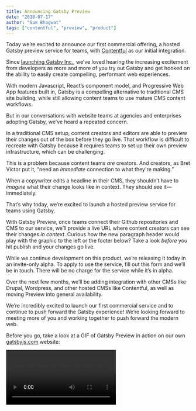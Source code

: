 ```yaml
---
title: Announcing Gatsby Preview
date: "2018-07-17"
author: "Sam Bhagwat"
tags: ["contentful", "preview", "product"]
---
```


Today we’re excited to announce our first commercial offering, a hosted Gatsby preview service for teams, with [Contentful](https://www.contentful.com/) as our initial integration. 

Since [launching Gatsby Inc.](https://www.gatsbyjs.org/blog/2018-05-24-launching-new-gatsby-company/), we’ve loved hearing the increasing excitement from developers as more and more of you try out Gatsby and get hooked on the ability to easily create compelling, performant web experiences. 

With modern Javascript, React’s component model, and Progressive Web App features built in, Gatsby is a compelling alternative to traditional CMS site building, while still allowing content teams to use  mature CMS content workflows.

But in our conversations with website teams at agencies and enterprises adopting Gatsby, we’ve heard a repeated concern. 

In a traditional CMS setup, content creators and editors are able to preview their changes out of the box before they go live. That workflow is difficult to recreate with Gatsby because it requires teams to set up their own preview infrastructure, which can be challenging. 

This is a problem because content teams _are_ creators. And creators, as Bret Victor put it, “need an _immediate_ connection to what they're making.” 

When a copywriter edits a headline in their CMS, they shouldn’t have to _imagine_ what their change looks like in context. They should see it—immediately. 

That’s why today, we’re excited to launch a hosted preview service for teams using Gatsby. 

With Gatsby Preview, once teams connect their Github repositories and CMS to our service, we’ll provide a live URL where content creators can see their changes _in context_. Curious how the new paragraph header would play with the graphic to the left or the footer below? Take  a look _before_ you hit publish and your changes go live. 

While we continue development on this product, we’re releasing it today in an invite-only alpha. To apply to use the service, fill out this form and we’ll be in touch. There will be no charge for the service while it’s in alpha.

Over the next few months, we’ll be adding integration with other CMSs like Drupal, Wordpress, and other hosted CMSs like Contentful, as well as moving Preview into general availability.

We’re incredibly excited to launch our first commercial service and to continue to push forward the Gatsby experience! We’re looking forward to meeting more of you and working together to push forward the modern web.

Before you go, take a look at a GIF of Gatsby Preview in action on our own [gatsbyjs.com](gatsbyjs.com) website:

<video controls="controls" autoplay="true" loop="true">
  <source type="video/mp4" src="./gatsby-contentful-preview.mp4"></source>
  <p>Your browser does not support the video element.</p>
</video>
